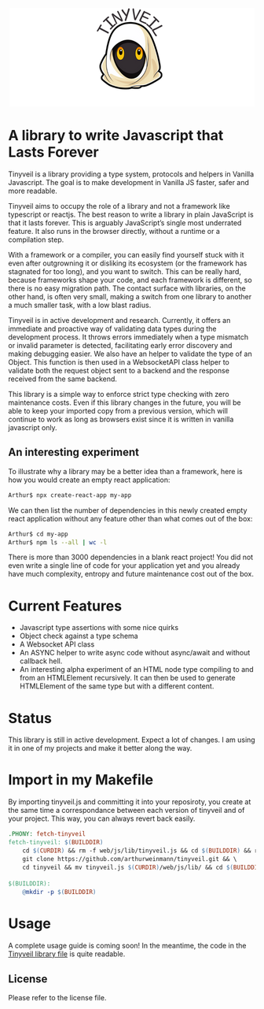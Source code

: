 <p align="center">
    <img src="doc/logo.png"/>
</p>

# A library to write Javascript that Lasts Forever

Tinyveil is a library providing a type system, protocols and helpers in Vanilla Javascript. The goal is to make development in Vanilla JS faster, safer and more readable. 

Tinyveil aims to occupy the role of a library and not a framework like typescript or reactjs. The best reason to write a library in plain JavaScript is that it lasts forever. This is arguably JavaScript’s single most underrated feature. It also runs in the browser directly, without a runtime or a compilation step. 

With a framework or a compiler, you can easily find yourself stuck with it even after outgrowning it or disliking its ecosystem (or the framework has stagnated for too long), and you want to switch. This can be really hard, because frameworks shape your code, and each framework is different, so there is no easy migration path. The contact surface with libraries, on the other hand, is often very small, making a switch from one library to another a much smaller task, with a low blast radius.

Tinyveil is in active development and research. Currently, it offers an immediate and proactive way of validating data types during the development process. It throws errors immediately when a type mismatch or invalid parameter is detected, facilitating early error discovery and making debugging easier. We also have an helper to validate the type of an Object. This function is then used in a WebsocketAPI class helper to validate both the request object sent to a backend and the response received from the same backend.

This library is a simple way to enforce strict type checking with zero maintenance costs. Even if this library changes in the future, you will be able to keep your imported copy from a previous version, which will continue to work as long as browsers exist since it is written in vanilla javascript only.

## An interesting experiment

To illustrate why a library may be a better idea than a framework, here is how you would create an empty react application:

```bash
Arthur$ npx create-react-app my-app
```

We can then list the number of dependencies in this newly created empty react application without any feature other than what comes out of the box:

```bash
Arthur$ cd my-app
Arthur$ npm ls --all | wc -l
```

There is more than 3000 dependencies in a blank react project! You did not even write a single line of code for your application yet and you already have much complexity, entropy and future maintenance cost out of the box.

# Current Features

- Javascript type assertions with some nice quirks
- Object check against a type schema
- A Websocket API class
- An ASYNC helper to write async code without async/await and without callback hell.
- An interesting alpha experiment of an HTML node type compiling to and from an HTMLElement recursively. It can then be used to generate HTMLElement of the same type but with a different content.

# Status

This library is still in active development. Expect a lot of changes. I am using it in one of my projects and make it better along the way.

# Import in my Makefile

By importing tinyveil.js and committing it into your reposiroty, you create at the same time a correspondance between each version of tinyveil and of your project. This way, you can always revert back easily.

```Makefile
.PHONY: fetch-tinyveil
fetch-tinyveil: $(BUILDDIR)
	cd $(CURDIR) && rm -f web/js/lib/tinyveil.js && cd $(BUILDDIR) && rm -rf tmp && mkdir tmp && cd tmp && \
	git clone https://github.com/arthurweinmann/tinyveil.git && \
	cd tinyveil && mv tinyveil.js $(CURDIR)/web/js/lib/ && cd $(BUILDDIR) && rm -rf tmp

$(BUILDDIR):
	@mkdir -p $(BUILDDIR)
```

# Usage

A complete usage guide is coming soon! In the meantime, the code in the [Tinyveil library file](tinyveil.js) is quite readable.

## License

Please refer to the license file.
